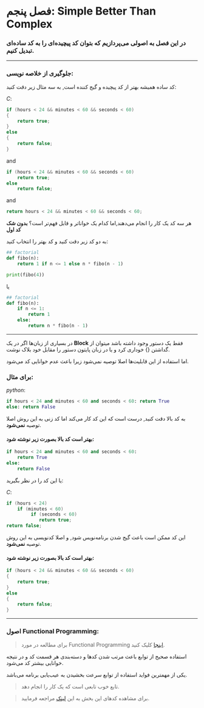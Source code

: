 # فصل پنجم: Simple Better Than Complex

### در این فصل به اصولی می‌پردازیم که بتوان کد پیچیده‌ای را به کد ساده‌ای تبدیل کنیم.

----------------------

### جلوگیری از خلاصه نویسی:

کد ساده همیشه بهتر از کد پیچیده و گیج کننده است, به سه مثال زیر دقت کنید:

*C*:

```c
if (hours < 24 && minutes < 60 && seconds < 60)
{
    return true;
}
else
{
    return false;
}
```

and

```c
if (hours < 24 && minutes < 60 && seconds < 60)
    return true;
else
    return false;
```

and

```c
return hours < 24 && minutes < 60 && seconds < 60;
```



هر سه کد یک کار را انجام می‌دهند,‌اما کدام یک خواناتر و قابل فهم‌تر است؟ **بدون شک کد اول**

به دو کد زیر دقت کنید و کد بهتر را انتخاب کنید:

```python
## factorial
def fibo(n):
    return 1 if n <= 1 else n * fibo(n - 1)

print(fibo(4))
```

یا

```python
## factorial
def fibo(n):
    if n <= 1:
        return 1
    else:
        return n * fibo(n - 1)
```



-------------------------

در بسیاری از زبان‌ها اگر در یک **Block** فقط یک دستور وجود داشته باشد میتوان از گداشتن {} خوداری کرد و یا در زبان پایتون دستور را مقابل خود بلاک نوشت.

اما استفاده از این قابلیت‌ها اصلا توصیه نمی‌شود زیرا باعث عدم خوانایی کد می‌شود.

### برای مثال:

*python*:

```python
if hours < 24 and minutes < 60 and seconds < 60: return True
else: return False
```

به کد بالا دقت کنید, درست است که این کد کار می‌کند اما کد زنی به این روش اصلا توصیه **نمی‌شود**.

#### بهتر است کد بالا بصورت زیر نوشته شود:

```python
if hours < 24 and minutes < 60 and seconds < 60: 
    return True
else: 
    return False
```



يا این کد را در نظر بگیرید:

*C*:

```c
if (hours < 24)
    if (minutes < 60)
         if (seconds < 60)
    		return true;
return false;
```

این کد ممکن است باعث گیج شدن برنامه‌نویس شود, و اصلا کد‌نویسی به این روش توصیه **نمی‌شود**.

#### بهتر است کد بالا بصورت زیر نوشته شود:

```c
if (hours < 24 && minutes < 60 && seconds < 60)
{
    return true;
}
else
{
    return false;
}
```





-----------------------



### اصول Functional Programming:

> برای مطالعه در مورد Functional Programming [اینجا](https://hkupty.github.io/2016/Functional-Programming-Concepts-Idioms-and-Philosophy/) کلیک کنید.

استفاده صحیح از توابع باعث مرتب شدن کدها و دسته‌بندی هر قسمت کد و در نتیجه خوانایی بیشتر کد می‌شود.

یکی از مهمترین فواید استفاده از توابع سرعت بخشیدن به عیب‌یابی برنامه می‌باشد.

> تابع خوب تابعی است که یک کار را انجام دهد.

> برای مشاهده کد‌های این بخش به این [لینک](https://github.com/ahmadabd/python-check-logger.git) مراجعه فرمایید.